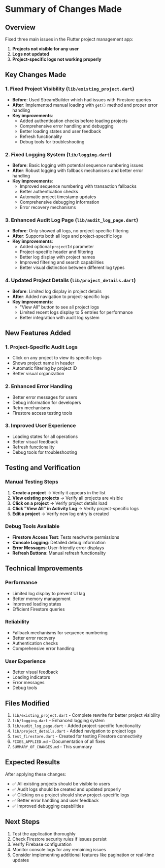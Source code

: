 # Summary of Changes Made

## Overview
Fixed three main issues in the Flutter project management app:
1. **Projects not visible for any user**
2. **Logs not updated**
3. **Project-specific logs not working properly**

## Key Changes Made

### 1. Fixed Project Visibility (`lib/existing_project.dart`)
- **Before**: Used StreamBuilder which had issues with Firestore queries
- **After**: Implemented manual loading with `get()` method and proper error handling
- **Key improvements**:
  - Added authentication checks before loading projects
  - Comprehensive error handling and debugging
  - Better loading states and user feedback
  - Refresh functionality
  - Debug tools for troubleshooting

### 2. Fixed Logging System (`lib/logging.dart`)
- **Before**: Basic logging with potential sequence numbering issues
- **After**: Robust logging with fallback mechanisms and better error handling
- **Key improvements**:
  - Improved sequence numbering with transaction fallbacks
  - Better authentication checks
  - Automatic project timestamp updates
  - Comprehensive debugging information
  - Error recovery mechanisms

### 3. Enhanced Audit Log Page (`lib/audit_log_page.dart`)
- **Before**: Only showed all logs, no project-specific filtering
- **After**: Supports both all logs and project-specific logs
- **Key improvements**:
  - Added optional `projectId` parameter
  - Project-specific header and filtering
  - Better log display with project names
  - Improved filtering and search capabilities
  - Better visual distinction between different log types

### 4. Updated Project Details (`lib/project_details.dart`)
- **Before**: Limited log display in project details
- **After**: Added navigation to project-specific logs
- **Key improvements**:
  - "View All" button to see all project logs
  - Limited recent logs display to 5 entries for performance
  - Better integration with audit log system

## New Features Added

### 1. Project-Specific Audit Logs
- Click on any project to view its specific logs
- Shows project name in header
- Automatic filtering by project ID
- Better visual organization

### 2. Enhanced Error Handling
- Better error messages for users
- Debug information for developers
- Retry mechanisms
- Firestore access testing tools

### 3. Improved User Experience
- Loading states for all operations
- Better visual feedback
- Refresh functionality
- Debug tools for troubleshooting

## Testing and Verification

### Manual Testing Steps
1. **Create a project** → Verify it appears in the list
2. **View existing projects** → Verify all projects are visible
3. **Click on a project** → Verify project details load
4. **Click "View All" in Activity Log** → Verify project-specific logs
5. **Edit a project** → Verify new log entry is created

### Debug Tools Available
- **Firestore Access Test**: Tests read/write permissions
- **Console Logging**: Detailed debug information
- **Error Messages**: User-friendly error displays
- **Refresh Buttons**: Manual refresh functionality

## Technical Improvements

### Performance
- Limited log display to prevent UI lag
- Better memory management
- Improved loading states
- Efficient Firestore queries

### Reliability
- Fallback mechanisms for sequence numbering
- Better error recovery
- Authentication checks
- Comprehensive error handling

### User Experience
- Better visual feedback
- Loading indicators
- Error messages
- Debug tools

## Files Modified

1. `lib/existing_project.dart` - Complete rewrite for better project visibility
2. `lib/logging.dart` - Enhanced logging system
3. `lib/audit_log_page.dart` - Added project-specific functionality
4. `lib/project_details.dart` - Added navigation to project logs
5. `test_firestore.dart` - Created for testing Firestore connectivity
6. `FIXES_APPLIED.md` - Documentation of all fixes
7. `SUMMARY_OF_CHANGES.md` - This summary

## Expected Results

After applying these changes:
- ✅ All existing projects should be visible to users
- ✅ Audit logs should be created and updated properly
- ✅ Clicking on a project should show project-specific logs
- ✅ Better error handling and user feedback
- ✅ Improved debugging capabilities

## Next Steps

1. Test the application thoroughly
2. Check Firestore security rules if issues persist
3. Verify Firebase configuration
4. Monitor console logs for any remaining issues
5. Consider implementing additional features like pagination or real-time updates
